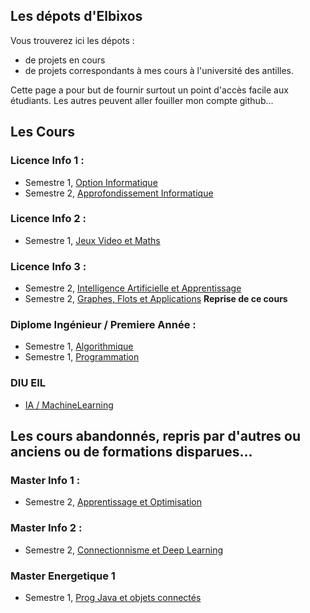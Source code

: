 ## Les dépots d'Elbixos

Vous trouverez ici les dépots :
- de projets en cours
- de projets correspondants à mes cours à l'université des antilles.

Cette page a pour but de fournir surtout un point d'accès facile aux étudiants.
Les autres peuvent aller fouiller mon compte github...

## Les Cours

### Licence Info 1 :

- Semestre 1, [Option Informatique](https://elbixos.github.io/L1_OptionInfo/)
- Semestre 2, [Approfondissement Informatique](https://elbixos.github.io/L1_ApprofondissementInfo/)

### Licence Info 2 :
- Semestre 1, [Jeux Video et Maths](https://elbixos.github.io/L2_JeuxVideo/)

### Licence Info 3 :
- Semestre 2, [Intelligence Artificielle et Apprentissage](https://elbixos.github.io/L3_IA/)
- Semestre 2, [Graphes, Flots et Applications](https://elbixos.github.io/L3_Graphes/) **Reprise de ce cours**

### Diplome Ingénieur / Premiere Année :
- Semestre 1, [Algorithmique](https://elbixos.github.io/Inge1_Algo)
- Semestre 1, [Programmation](https://elbixos.github.io/Inge1_Matlab)

### DIU EIL
- [IA / MachineLearning](https://elbixos.github.io/DIU_EIL_IA/)


## Les cours abandonnés, repris par d'autres ou anciens ou de formations disparues...

### Master Info 1 :
- Semestre 2, [Apprentissage et Optimisation](https://elbixos.github.io/M1_ApprentissageEtOpti/)

### Master Info 2 :
- Semestre 2, [Connectionnisme et Deep Learning](https://elbixos.github.io/M2_Connectionnisme/)

### Master Energetique 1
- Semestre 1, [Prog Java et objets connectés](https://elbixos.github.io/M1EN_Domotique/)













